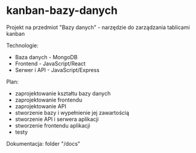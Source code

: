 # kanban-bazy-danych

Projekt na przedmiot "Bazy danych" - narzędzie do zarządzania tablicami kanban

Technologie:
* Baza danych - MongoDB
* Frontend - JavaScript/React
* Serwer i API - JavaScript/Express

Plan:
* zaprojektowanie kształtu bazy danych
* zaprojektowanie frontendu
* zaprojektowanie API
* stworzenie bazy i wypełnienie jej zawartością
* stworzenie API i serwera aplikacji
* stworzenie frontendu aplikacji
* testy

Dokumentacja: folder "/docs"